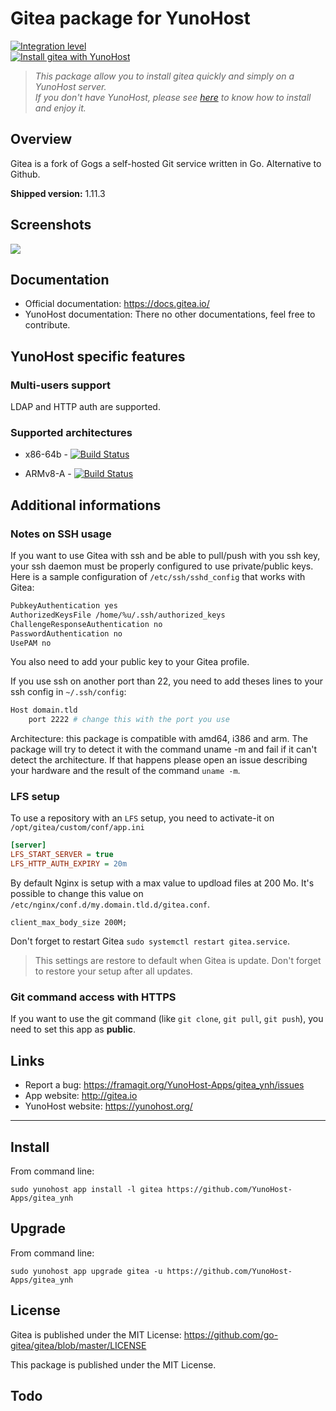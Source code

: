 Gitea package for YunoHost
==========================

[![Integration level](https://dash.yunohost.org/integration/gitea.svg)](https://ci-apps.yunohost.org/ci/apps/gitea%20%28Community%29/lastBuild/consoleFull)  
[![Install gitea with YunoHost](https://install-app.yunohost.org/install-with-yunohost.png)](https://install-app.yunohost.org/?app=gitea)

> *This package allow you to install gitea quickly and simply on a YunoHost server.  
If you don't have YunoHost, please see [here](https://yunohost.org/#/install) to know how to install and enjoy it.*

Overview
--------

Gitea is a fork of Gogs a self-hosted Git service written in Go. Alternative to Github.

**Shipped version:** 1.11.3

Screenshots
-----------

![](https://gitea.io/images/screenshot.png)

Documentation
-------------

 * Official documentation: https://docs.gitea.io/
 * YunoHost documentation: There no other documentations, feel free to contribute.

YunoHost specific features
--------------------------

### Multi-users support

LDAP and HTTP auth are supported.

### Supported architectures

* x86-64b - [![Build Status](https://ci-apps.yunohost.org/ci/logs/gitea%20%28Apps%29.svg)](https://ci-apps.yunohost.org/ci/apps/gitea/)

* ARMv8-A - [![Build Status](https://ci-apps-arm.yunohost.org/ci/logs/gitea%20%28Apps%29.svg)](https://ci-apps-arm.yunohost.org/ci/apps/gitea/)

<!--Limitations
------------

* Any known limitations.
-->

Additional informations
-----------------------

### Notes on SSH usage

If you want to use Gitea with ssh and be able to pull/push with you ssh key, your ssh daemon must be properly configured to use private/public keys. Here is a sample configuration of `/etc/ssh/sshd_config` that works with Gitea:

```bash
PubkeyAuthentication yes
AuthorizedKeysFile /home/%u/.ssh/authorized_keys
ChallengeResponseAuthentication no
PasswordAuthentication no
UsePAM no
```

You also need to add your public key to your Gitea profile.

If you use ssh on another port than 22, you need to add theses lines to your ssh config in `~/.ssh/config`:

```bash
Host domain.tld
    port 2222 # change this with the port you use
```


Architecture: this package is compatible with amd64, i386 and arm. The package will try to detect it with the command uname -m and fail if it can't detect the architecture. If that happens please open an issue describing your hardware and the result of the command `uname -m`.

### LFS setup
To use a repository with an `LFS` setup, you need to activate-it on `/opt/gitea/custom/conf/app.ini`
```ini
[server]
LFS_START_SERVER = true
LFS_HTTP_AUTH_EXPIRY = 20m
```
By default Nginx is setup with a max value to updload files at 200 Mo. It's possible to change this value on `/etc/nginx/conf.d/my.domain.tld.d/gitea.conf`.
```
client_max_body_size 200M;
```
Don't forget to restart Gitea `sudo systemctl restart gitea.service`.

> This settings are restore to default when Gitea is update. Don't forget to restore your setup after all updates.

### Git command access with HTTPS

If you want to use the git command (like `git clone`, `git pull`, `git push`), you need to set this app as **public**.

Links
-----

 * Report a bug: https://framagit.org/YunoHost-Apps/gitea_ynh/issues
 * App website: http://gitea.io
 * YunoHost website: https://yunohost.org/

---

Install
-------

From command line:

`sudo yunohost app install -l gitea https://github.com/YunoHost-Apps/gitea_ynh`

Upgrade
-------

From command line:

`sudo yunohost app upgrade gitea -u https://github.com/YunoHost-Apps/gitea_ynh`

License
-------

Gitea is published under the MIT License:
https://github.com/go-gitea/gitea/blob/master/LICENSE

This package is published under the MIT License.

Todo
----
